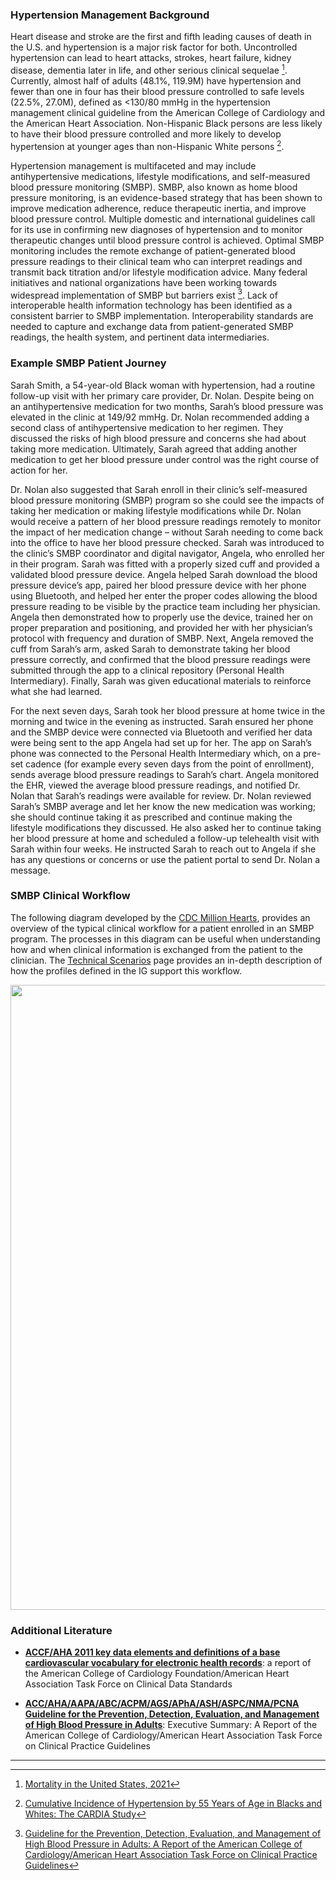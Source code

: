 
### Hypertension Management Background 
Heart disease and stroke are the first and fifth leading causes of death in the U.S. and hypertension is a major risk factor for both. Uncontrolled hypertension can lead to heart attacks, strokes, heart failure, kidney disease, dementia later in life, and other serious clinical sequelae [^4]. Currently, almost half of adults (48.1%, 119.9M) have hypertension and fewer than one in four has their blood pressure controlled to safe levels (22.5%, 27.0M), defined as <130/80 mmHg in the hypertension management clinical guideline from the American College of Cardiology and the American Heart Association. Non-Hispanic Black persons are less likely to have their blood pressure controlled and more likely to develop hypertension at younger ages than non-Hispanic White persons [^1]. 

Hypertension management is multifaceted and may include antihypertensive medications, lifestyle modifications, and self-measured blood pressure monitoring (SMBP). SMBP, also known as home blood pressure monitoring, is an evidence-based strategy that has been shown to improve medication adherence, reduce therapeutic inertia, and improve blood pressure control. Multiple domestic and international guidelines call for its use in confirming new diagnoses of hypertension and to monitor therapeutic changes until blood pressure control is achieved. Optimal SMBP monitoring includes the remote exchange of patient-generated blood pressure readings to their clinical team who can interpret readings and transmit back titration and/or lifestyle modification advice. Many federal initiatives and national organizations have been working towards widespread implementation of SMBP but barriers exist [^3].  Lack of interoperable health information technology has been identified as a consistent barrier to SMBP implementation. Interoperability standards are needed to capture and exchange data from patient-generated SMBP readings, the health system, and pertinent data intermediaries.

### Example SMBP Patient Journey 
Sarah Smith, a 54-year-old Black woman with hypertension, had a routine follow-up visit with her primary care provider, Dr. Nolan. Despite being on an antihypertensive medication for two months, Sarah’s blood pressure was elevated in the clinic at 149/92 mmHg. Dr. Nolan recommended adding a second class of antihypertensive medication to her regimen.  They discussed the risks of high blood pressure and concerns she had about taking more medication.  Ultimately, Sarah agreed that adding another medication to get her blood pressure under control was the right course of action for her. 

Dr. Nolan also suggested that Sarah enroll in their clinic’s self-measured blood pressure monitoring (SMBP) program so she could see the impacts of taking her medication or making lifestyle modifications while Dr. Nolan would receive a pattern of her blood pressure readings remotely to monitor the impact of her medication change – without Sarah needing to come back into the office to have her blood pressure checked.  Sarah was introduced to the clinic’s SMBP coordinator and digital navigator, Angela, who enrolled her in their program. 
Sarah was fitted with a properly sized cuff and provided a validated blood pressure device.  Angela helped Sarah download the blood pressure device’s app, paired her blood pressure device with her phone using Bluetooth, and helped her enter the proper codes allowing the blood pressure reading to be visible by the practice team including her physician.  Angela then demonstrated how to properly use the device, trained her on proper preparation and positioning, and provided her with her physician’s protocol with frequency and duration of SMBP.  Next, Angela removed the cuff from Sarah’s arm, asked Sarah to demonstrate taking her blood pressure correctly, and confirmed that the blood pressure readings were submitted through the app to a clinical repository (Personal Health Intermediary).  Finally, Sarah was given educational materials to reinforce what she had learned. 

For the next seven days, Sarah took her blood pressure at home twice in the morning and twice in the evening as instructed. Sarah ensured her phone and the SMBP device were connected via Bluetooth and verified her data were being sent to the app Angela had set up for her. The app on Sarah’s phone was connected to the Personal Health Intermediary which, on a pre-set cadence (for example every seven days from the point of enrollment), sends average blood pressure readings to Sarah’s chart.  Angela monitored the EHR, viewed the average blood pressure readings, and notified Dr. Nolan that Sarah’s readings were available for review. Dr. Nolan reviewed Sarah’s SMBP average and let her know the new medication was working; she should continue taking it as prescribed and continue making the lifestyle modifications they discussed.  He also asked her to continue taking her blood pressure at home and scheduled a follow-up telehealth visit with Sarah within four weeks.  He instructed Sarah to reach out to Angela if she has any questions or concerns or use the patient portal to send Dr. Nolan a message. 

### SMBP Clinical Workflow 
The following diagram developed by the [CDC Million Hearts](https://millionhearts.hhs.gov/about-million-hearts/index.html), provides an overview of the typical clinical workflow for a patient enrolled in an SMBP program. The processes in this diagram can be useful when understanding how and when clinical information is exchanged from the patient to the clinician. The [Technical Scenarios](https://build.fhir.org/ig/HL7/cardx-htn-mng/Technical-Scenarios.html) page provides an in-depth description of how the profiles defined in the IG support this workflow. 

<div style="text-align: center;">
<img src="SMBP-Clinical-Workflow2.png" width="1000" >
</div>


### Additional Literature 

- [**ACCF/AHA 2011 key data elements and definitions of a base cardiovascular vocabulary for electronic health records**](https://pubmed.ncbi.nlm.nih.gov/21646493/): a report of the American College of Cardiology Foundation/American Heart Association Task Force on Clinical Data Standards

- [**ACC/AHA/AAPA/ABC/ACPM/AGS/APhA/ASH/ASPC/NMA/PCNA Guideline for the Prevention, Detection, Evaluation, and Management of High Blood Pressure in Adults**](https://www.ahajournals.org/doi/10.1161/HYP.0000000000000065): Executive Summary: A Report of the American College of Cardiology/American Heart Association Task Force on Clinical Practice Guidelines


----------------------------------------------------------------------------------------------------
[^1]: [Cumulative Incidence of Hypertension by 55 Years of Age in Blacks and Whites: The CARDIA Study](https://pubmed.ncbi.nlm.nih.gov/29997132/)

[^2]: [Target:BP](https://targetbp.org/patient-measured-bp/)

[^3]: [Guideline for the Prevention, Detection, Evaluation, and Management of High Blood Pressure in Adults: A Report of the American College of Cardiology/American Heart Association Task Force on Clinical Practice Guidelines](https://www.ahajournals.org/doi/10.1161/HYP.0000000000000065)

[^4]: [Mortality in the United States, 2021](https://www.cdc.gov/nchs/data/databriefs/db456.pdf)
